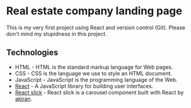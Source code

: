 # Real estate company landing page
This is my very first project using React and version control (Git). Please don't mind my stupidness in this project.
<br>

## Technologies
<ul>
  <li>HTML - HTML is the standard markup language for Web pages.</li>
  <li>CSS - CSS is the language we use to style an HTML document.</li>
  <li>JavaScript - JavaScript is the programming language of the Web.</li>
  <li><a href="https://reactjs.org/">React</a> - A JavaScript library for building user interfaces.</li>
  <li><a href="https://github.com/akiran/react-slick">React slick</a> - React slick is a carousel component built with React by <a href="https://github.com/akiran">akiran</a>.</li>
 </ul>
